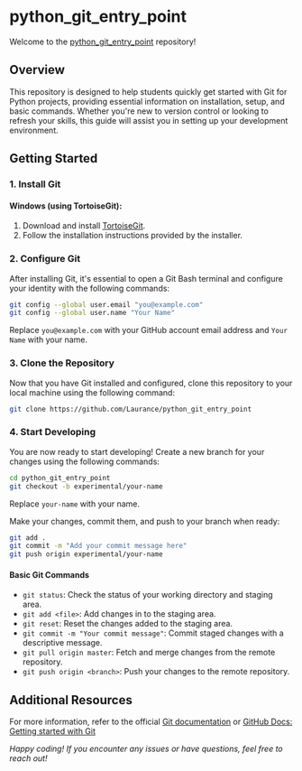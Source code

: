 # python_git_entry_point

Welcome to the [python_git_entry_point](https://github.com/Laurance/python_git_entry_point) repository!

## Overview

This repository is designed to help students quickly get started with Git for Python projects, 
providing essential information on installation, setup, and basic commands. 
Whether you're new to version control or looking to refresh your skills, 
this guide will assist you in setting up your development environment.

## Getting Started

### 1. Install Git

#### Windows (using TortoiseGit):

1. Download and install [TortoiseGit](https://tortoisegit.org/download/).
2. Follow the installation instructions provided by the installer.

### 2. Configure Git

After installing Git, it's essential to open a Git Bash terminal and 
configure your identity with the following commands:

```bash
git config --global user.email "you@example.com"
git config --global user.name "Your Name"
```

Replace `you@example.com` with your GitHub account email address 
and `Your Name` with your name.

### 3. Clone the Repository
Now that you have Git installed and configured, 
clone this repository to your local machine using the following command:

```bash
git clone https://github.com/Laurance/python_git_entry_point
```

### 4. Start Developing
You are now ready to start developing! 
Create a new branch for your changes using the following commands:

```bash
cd python_git_entry_point
git checkout -b experimental/your-name
```

Replace `your-name` with your name.

Make your changes, commit them, and push to your branch when ready:

```bash
git add .
git commit -m "Add your commit message here"
git push origin experimental/your-name
```

#### Basic Git Commands
- `git status`: Check the status of your working directory and staging area.
- `git add <file>`: Add changes in <file> to the staging area.
- `git reset`: Reset the changes added to the staging area.
- `git commit -m "Your commit message"`: Commit staged changes with a descriptive message.
- `git pull origin master`: Fetch and merge changes from the remote repository.
- `git push origin <branch>`: Push your changes to the remote repository.


## Additional Resources

For more information, refer to the official [Git documentation](https://git-scm.com/docs/git) or 
[GitHub Docs: Getting started with Git](https://docs.github.com/en/get-started/getting-started-with-git)

<i>Happy coding! If you encounter any issues or have questions, feel free to reach out! </i>